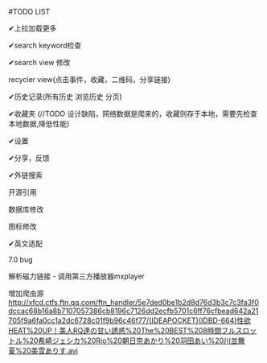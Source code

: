 #TODO LIST

✔上拉加载更多

✔search keyword检查

✔search view 修改

recycler view(点击事件，收藏，二维码，分享链接)

✔历史记录(所有历史 浏览历史 分页)

✔收藏夹
(//TODO 设计缺陷，网络数据是爬来的，收藏则存于本地，需要先检查本地数据,降低性能)


✔设置

✔分享，反馈

✔外链搜索

开源引用

数据库修改

图标修改

✔英文适配

7.0 bug

解析磁力链接 - 调用第三方播放器mxplayer

增加爬虫源
http://xfcd.ctfs.ftn.qq.com/ftn_handler/5e7ded0be1b2d8d76d3b3c7c3fa3f0dccac68b16a8b7107057386cb8196c7126dd2ecfb5701c6ff76cfbead642a21705f9a6fa0cc1a2dc6728c01f9b96c46f77/(IDEAPOCKET)(IDBD-664)性欲HEAT%20UP！美人RQ達の甘い誘惑%20The%20BEST%208時間フルスロットル%20希崎ジェシカ%20Rio%20朝日奈あかり%20羽田あい%20川並舞夏%20美雪ありす.avi
